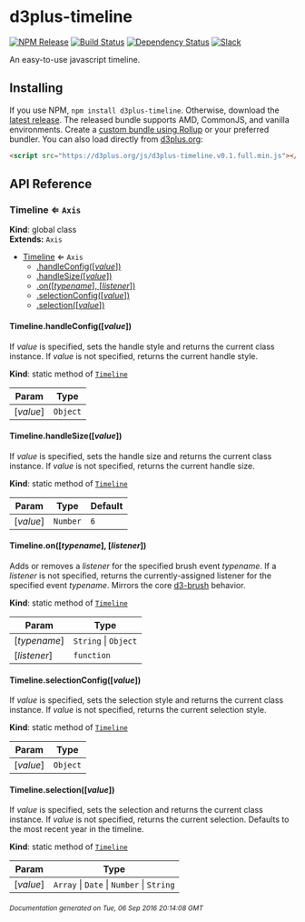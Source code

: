 # d3plus-timeline

[![NPM Release](http://img.shields.io/npm/v/d3plus-timeline.svg?style=flat)](https://www.npmjs.org/package/d3plus-timeline)
[![Build Status](https://travis-ci.org/d3plus/d3plus-timeline.svg?branch=master)](https://travis-ci.org/d3plus/d3plus-timeline)
[![Dependency Status](http://img.shields.io/david/d3plus/d3plus-timeline.svg?style=flat)](https://david-dm.org/d3plus/d3plus-timeline)
[![Slack](https://img.shields.io/badge/Slack-Click%20to%20Join!-green.svg?style=social)](https://goo.gl/forms/ynrKdvusekAwRMPf2)

An easy-to-use javascript timeline.

## Installing

If you use NPM, `npm install d3plus-timeline`. Otherwise, download the [latest release](https://github.com/d3plus/d3plus-timeline/releases/latest). The released bundle supports AMD, CommonJS, and vanilla environments. Create a [custom bundle using Rollup](https://github.com/rollup/rollup) or your preferred bundler. You can also load directly from [d3plus.org](https://d3plus.org):

```html
<script src="https://d3plus.org/js/d3plus-timeline.v0.1.full.min.js"></script>
```


## API Reference
<a name="Timeline"></a>

### Timeline ⇐ <code>Axis</code>
**Kind**: global class  
**Extends:** <code>Axis</code>  

* [Timeline](#Timeline) ⇐ <code>Axis</code>
    * [.handleConfig([*value*])](#Timeline.handleConfig)
    * [.handleSize([*value*])](#Timeline.handleSize)
    * [.on([*typename*], [*listener*])](#Timeline.on)
    * [.selectionConfig([*value*])](#Timeline.selectionConfig)
    * [.selection([*value*])](#Timeline.selection)

<a name="Timeline.handleConfig"></a>

#### Timeline.handleConfig([*value*])
If *value* is specified, sets the handle style and returns the current class instance. If *value* is not specified, returns the current handle style.

**Kind**: static method of <code>[Timeline](#Timeline)</code>  

| Param | Type |
| --- | --- |
| [*value*] | <code>Object</code> | 

<a name="Timeline.handleSize"></a>

#### Timeline.handleSize([*value*])
If *value* is specified, sets the handle size and returns the current class instance. If *value* is not specified, returns the current handle size.

**Kind**: static method of <code>[Timeline](#Timeline)</code>  

| Param | Type | Default |
| --- | --- | --- |
| [*value*] | <code>Number</code> | <code>6</code> | 

<a name="Timeline.on"></a>

#### Timeline.on([*typename*], [*listener*])
Adds or removes a *listener* for the specified brush event *typename*. If a *listener* is not specified, returns the currently-assigned listener for the specified event *typename*. Mirrors the core [d3-brush](https://github.com/d3/d3-brush#brush_on) behavior.

**Kind**: static method of <code>[Timeline](#Timeline)</code>  

| Param | Type |
| --- | --- |
| [*typename*] | <code>String</code> &#124; <code>Object</code> | 
| [*listener*] | <code>function</code> | 

<a name="Timeline.selectionConfig"></a>

#### Timeline.selectionConfig([*value*])
If *value* is specified, sets the selection style and returns the current class instance. If *value* is not specified, returns the current selection style.

**Kind**: static method of <code>[Timeline](#Timeline)</code>  

| Param | Type |
| --- | --- |
| [*value*] | <code>Object</code> | 

<a name="Timeline.selection"></a>

#### Timeline.selection([*value*])
If *value* is specified, sets the selection and returns the current class instance. If *value* is not specified, returns the current selection. Defaults to the most recent year in the timeline.

**Kind**: static method of <code>[Timeline](#Timeline)</code>  

| Param | Type |
| --- | --- |
| [*value*] | <code>Array</code> &#124; <code>Date</code> &#124; <code>Number</code> &#124; <code>String</code> | 



###### <sub>Documentation generated on Tue, 06 Sep 2016 20:14:08 GMT</sub>
